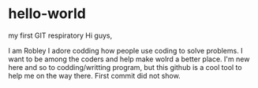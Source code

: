# hello-world
my first GIT respiratory
Hi guys,

I am Robley I adore codding how people use coding to solve problems. I want to be among the coders and help make wolrd a better place.
I'm new here and so to codding/writting program, but this github is a cool tool to help me on the way there.
First commit did not show.
